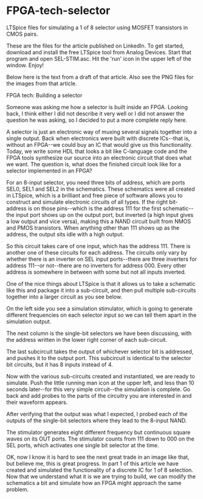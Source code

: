 # FPGA-tech-selector
LTSpice files for simulating a 1 of 8 selector using MOSFET transistors in CMOS pairs.


These are the files for the article published on LinkedIn.  To get started, download and install
the free LTSpice tool from Analog Devices.  Start that program and open SEL-STIM.asc.  Hit the
'run' icon in the upper left of the window.  Enjoy!


Below here is the text from a draft of that article.  Also see the PNG files for the images from
that article.


FPGA tech: Building a selector

Someone was asking me how a selector is built inside an FPGA.  Looking back, I think either I did not describe it very well or I did not answer the question he was asking, so I decided to put a more complete reply here.

A selector is just an electronic way of muxing several signals together into a single output.  Back when electronics were built with discrete ICs--that is, without an FPGA--we could buy an IC that would give us this functionality.  Today, we write some HDL that looks a bit like C-language code and the FPGA tools synthesize our source into an electronic circuit that does what we want.  The question is, what does the finished circuit look like for a selector implemented in an FPGA?

For an 8-input selector, you need three bits of address, which are ports SEL0, SEL1 and SEL2 in the schematics.  These schematics were all created in LTSpice, which is a brilliant and free piece of software allows you to construct and simulate electronic circuits of all types.  If the right bit-address is on those pins--which is the address 111 for the first schematic--the input port shows up on the output port, but inverted (a high input gives a low output and vice versa), making this a NAND circuit built from NMOS and PMOS transistors.  When anything other than 111 shows up as the address, the output sits idle with a high output.

So this circuit takes care of one input, which has the address 111.  There is another one of these circuits for each address.  The circuits only vary by whether there is an inverter on SEL input ports--there are three inverters for address 111--or not--there are no inverters for address 000.  Every other address is somewhere in between with some but not all inputs inverted.

One of the nice things about LTSpice is that it allows us to take a schematic like this and package it into a sub-circuit, and then pull multiple sub-circuits together into a larger circuit as you see below.

On the left side you see a simulation stimulator, which is going to generate different frequencies on each selector input so we can tell them apart in the simulation output.

The next column is the single-bit selectors we have been discussing, with the address written in the lower right corner of each sub-circuit.

The last subcircuit takes the output of whichever selector bit is addressed, and pushes it to the output port.  This subcircuit is identical to the selector bit circuits, but it has 8 inputs instead of 4.

Now with the various sub-circuits created and instantiated, we are ready to simulate.  Push the little running man icon at the upper left, and less than 10 seconds later--for this very simple circuit--the simulation is complete.  Go back and add probes to the parts of the circuitry you are interested in and their waveform appears.

After verifying that the output was what I expected, I probed each of the outputs of the single-bit selectors where they lead to the 8-input NAND.

The stimulator generates eight different frequency but continuous square waves on its OUT ports.  The stimulator counts from 111 down to 000 on the SEL ports, which activates one single bit selector at the time.

OK, now I know it is hard to see the next great trade in an image like that, but believe me, this is great progress.  In part 1 of this article we have created and simulated the functionality of a discrete IC for 1 of 8 selection.  Now that we understand what it is we are trying to build, we can modify the schematics a bit and simulate how an FPGA might approach the same problem.

